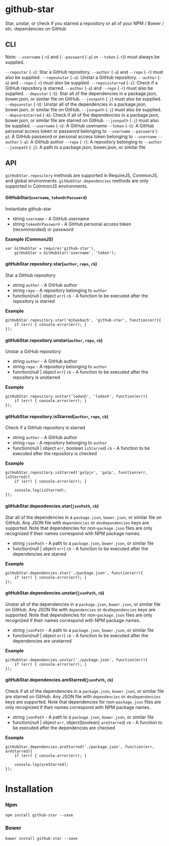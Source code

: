 # github-star

Star, unstar, or check if you starred a repository or all of your NPM / Bower / etc. dependencies on GitHub

## CLI

Note: `--username` (`-n`) and (`--password` (`-p`) or `--token` (`-t`)) must always be supplied.

`--repostar` (`-s`): Star a GitHub repository. `--author` (`-a`) and `--repo` (`-r`) must also be supplied.
`--repounstar` (`-u`): Unstar a GitHub repository. `--author` (`-a`) and `--repo` (`-r`) must also be supplied.
`--repoisstarred` (`-i`): Check if a GitHub repository is starred. `--author` (`-a`) and `--repo` (`-r`) must also be supplied.
`--depsstar` (`-S`): Star all of the dependencies in a package.json, bower.json, or similar file on GitHub. `--jsonpath` (`-j`) must also be supplied.
`--depsunstar` (`-U`): Unstar all of the dependencies in a package.json, bower.json, or similar file on GitHub. `--jsonpath` (`-j`) must also be supplied.
`--depsarestarred` (`-A`): Check if all of the dependencies in a package.json, bower.json, or similar file are starred on GitHub. `--jsonpath` (`-j`) must also be supplied.
`--username` (`-n`): A GitHub username
`--token` (`-t`): A GitHub personal access token or password belonging to `--username`
`--password` (`-p`): A GitHub password or personal access token belonging to `--username`
`--author` (`-a`): A GitHub author
`--repo` (`-r`): A repository belonging to `--author`
`--jsonpath` (`-j`): A path to a package.json, bower.json, or similar file

## API

`gitHubStar.repository` methods are supported in RequireJS, CommonJS, and global environments. `gitHubStar.dependencies` methods are only supported in CommonJS environments.

#### GitHubStar(```username```, ```tokenOrPassword```)

Instantiate github-star

* string `username` - A GitHub username
* string `tokenOrPassword` - A GitHub personal access token (recommended) or password

__Example (CommonJS)__

```
var GitHubStar = require('github-star'),
    gitHubStar = GitHubStar('username', 'token');
```

#### gitHubStar.repository.star(```author```, ```repo```, ```cb```)

Star a GitHub repository

* string `author` - A GitHub author
* string `repo` - A repository belonging to `author`
* function(null | object `err`) `cb` - A function to be executed after the repository is starred

__Example__

```
gitHubStar.repository.star('mjhasbach', 'github-star', function(err){
    if (err) { console.error(err); }
});
```

#### gitHubStar.repository.unstar(```author```, ```repo```, ```cb```)

Unstar a GitHub repository

* string `author` - A GitHub author
* string `repo` - A repository belonging to `author`
* function(null | object `err`) `cb` - A function to be executed after the repository is unstarred

__Example__

```
gitHubStar.repository.unstar('lodash', 'lodash', function(err){
    if (err) { console.error(err); }
});
```

#### gitHubStar.repository.isStarred(```author```, ```repo```, ```cb```)

Check if a GitHub repository is starred

* string `author` - A GitHub author
* string `repo` - A repository belonging to `author`
* function(null | object `err`, boolean `isStarred`) `cb` - A function to be executed after the repository is checked

__Example__

```
gitHubStar.repository.isStarred('gulpjs', 'gulp', function(err, isStarred){
    if (err) { console.error(err); }
    
    console.log(isStarred);
});
```

#### gitHubStar.dependencies.star(```jsonPath```, ```cb```)

Star all of the dependencies in a `package.json`, `bower.json`, or similar file on GitHub. Any JSON file with `dependencies` or `devDependencies` keys are supported. Note that dependencies for non-`package.json` files are only recognized if their names correspond with NPM package names.

* string `jsonPath` - A path to a `package.json`, `bower.json`, or similar file
* function(null | object `err`) `cb` - A function to be executed after the dependencies are starred

__Example__

```
gitHubStar.dependencies.star('./package.json', function(err){
    if (err) { console.error(err); }
});
```

#### gitHubStar.dependencies.unstar(```jsonPath```, ```cb```)

Unstar all of the dependencies in a `package.json`, `bower.json`, or similar file on GitHub. Any JSON file with `dependencies` or `devDependencies` keys are supported. Note that dependencies for non-`package.json` files are only recognized if their names correspond with NPM package names.

* string `jsonPath` - A path to a `package.json`, `bower.json`, or similar file
* function(null | object `err`) `cb` - A function to be executed after the dependencies are unstarred

__Example__

```
gitHubStar.dependencies.unstar('./package.json', function(err){
    if (err) { console.error(err); }
});
```

#### gitHubStar.dependencies.areStarred(```jsonPath```, ```cb```)

Check if all of the dependencies in a `package.json`, `bower.json`, or similar file are starred on GitHub. Any JSON file with `dependencies` or `devDependencies` keys are supported. Note that dependencies for non-`package.json` files are only recognized if their names correspond with NPM package names.

* string `jsonPath` - A path to a `package.json`, `bower.json`, or similar file
* function(null | object `err`, object{boolean} `areStarred`) `cb` - A function to be executed after the dependencies are checked

__Example__

```
gitHubStar.dependencies.areStarred('./package.json', function(err, areStarred){
    if (err) { console.error(err); }

    console.log(areStarred);
});
```

# Installation
### Npm
```
npm install github-star --save
```
### Bower
```
bower install github-star --save
```